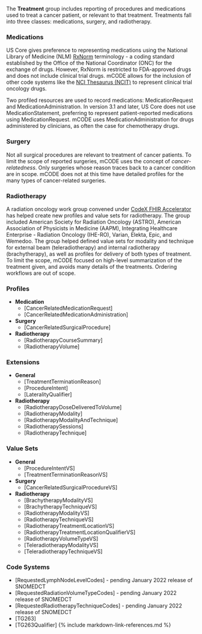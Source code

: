 The **Treatment** group includes reporting of procedures and medications used to treat a cancer patient, or relevant to that treatment. Treatments fall into three classes: medications, surgery, and radiotherapy.

### Medications

US Core gives preference to representing medications using the National Library of Medicine (NLM) [RxNorm](https://www.nlm.nih.gov/research/umls/rxnorm/) terminology - a coding standard established by the Office of the National Coordinator (ONC) for the exchange of drugs. However, RxNorm is restricted to FDA-approved drugs and does not include clinical trial drugs. mCODE allows for the inclusion of other code systems like the [NCI Thesaurus (NCIT)](https://ncit.nci.nih.gov/ncitbrowser/) to represent clinical trial oncology drugs.

Two profiled resources are used to record medications: MedicationRequest and MedicationAdministration. In version 3.1 and later, US Core does not use MedicationStatement, preferring to represent patient-reported medications using MedicationRequest. mCODE uses MedicationAdministration for drugs administered by clinicians, as often the case for chemotherapy drugs.

### Surgery

Not all surgical procedures are relevant to treatment of cancer patients. To limit the scope of reported surgeries, mCODE uses the concept of _cancer-relatedness_. Only surgeries whose reason traces back to a cancer condition are in scope. mCODE does not at this time have detailed profiles for the many types of cancer-related surgeries.

### Radiotherapy

A radiation oncology work group convened under [CodeX FHIR Accelerator](https://confluence.hl7.org/display/COD/CodeX+Home) has helped create new profiles and value sets for radiotherapy. The group included American Society for Radiation Oncology (ASTRO), American Association of Physicists in Medicine (AAPM), Integrating Healthcare Enterprise - Radiation Oncology (IHE-RO), Varian, Elekta, Epic, and Wemedoo. The group helped defined value sets for modality and technique for external beam (teleradiotherapy) and internal radiotherapy (brachytherapy), as well as profiles for delivery of both types of treatment. To limit the scope, mCODE focused on high-level summarization of the treatment given, and avoids many details of the treatments. Ordering workflows are out of scope.

### Profiles

* **Medication**
  * [CancerRelatedMedicationRequest]
  * [CancerRelatedMedicationAdministration]
* **Surgery**
  * [CancerRelatedSurgicalProcedure]
* **Radiotherapy**
  * [RadiotherapyCourseSummary]
  * [RadiotherapyVolume]

### Extensions

* **General**
  * [TreatmentTerminationReason]
  * [ProcedureIntent]
  * [LateralityQualifier]
* **Radiotherapy**
  * [RadiotherapyDoseDeliveredToVolume]
  * [RadiotherapyModality]
  * [RadiotherapyModalityAndTechnique]
  * [RadiotherapySessions]
  * [RadiotherapyTechnique]

### Value Sets

* **General**
  * [ProcedureIntentVS]
  * [TreatmentTerminationReasonVS]
* **Surgery**
  * [CancerRelatedSurgicalProcedureVS]
* **Radiotherapy**
  * [BrachytherapyModalityVS]
  * [BrachytherapyTechniqueVS]
  * [RadiotherapyModalityVS]
  * [RadiotherapyTechniqueVS]
  * [RadiotherapyTreatmentLocationVS]
  * [RadiotherapyTreatmentLocationQualifierVS]
  * [RadiotherapyVolumeTypeVS]
  * [TeleradiotherapyModalityVS]
  * [TeleradiotherapyTechniqueVS]

### Code Systems
* [RequestedLymphNodeLevelCodes] - pending January 2022 release of SNOMEDCT
* [RequestedRadiationVolumeTypeCodes] - pending January 2022 release of SNOMEDCT
* [RequestedRadiotherapyTechniqueCodes] - pending January 2022 release of SNOMEDCT
* [TG263]
* [TG263Qualifier]
{% include markdown-link-references.md %}